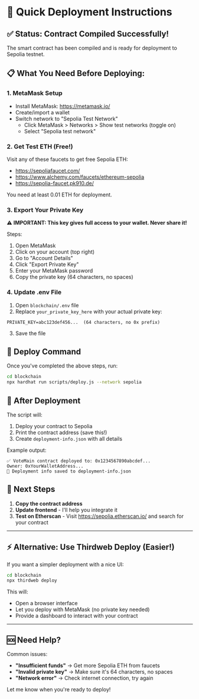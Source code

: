 # 🚀 Quick Deployment Instructions

## ✅ Status: Contract Compiled Successfully!

The smart contract has been compiled and is ready for deployment to Sepolia testnet.

## 📋 What You Need Before Deploying:

### 1. MetaMask Setup

- Install MetaMask: https://metamask.io/
- Create/import a wallet
- Switch network to "Sepolia Test Network"
  - Click MetaMask > Networks > Show test networks (toggle on)
  - Select "Sepolia test network"

### 2. Get Test ETH (Free!)

Visit any of these faucets to get free Sepolia ETH:

- https://sepoliafaucet.com/
- https://www.alchemy.com/faucets/ethereum-sepolia
- https://sepolia-faucet.pk910.de/

You need at least 0.01 ETH for deployment.

### 3. Export Your Private Key

⚠️ **IMPORTANT: This key gives full access to your wallet. Never share it!**

Steps:

1. Open MetaMask
2. Click on your account (top right)
3. Go to "Account Details"
4. Click "Export Private Key"
5. Enter your MetaMask password
6. Copy the private key (64 characters, no spaces)

### 4. Update .env File

1. Open `blockchain/.env` file
2. Replace `your_private_key_here` with your actual private key:

```env
PRIVATE_KEY=abc123def456...  (64 characters, no 0x prefix)
```

3. Save the file

## 🎯 Deploy Command

Once you've completed the above steps, run:

```bash
cd blockchain
npx hardhat run scripts/deploy.js --network sepolia
```

## 📝 After Deployment

The script will:

1. Deploy your contract to Sepolia
2. Print the contract address (save this!)
3. Create `deployment-info.json` with all details

Example output:

```
✅ VoteMain contract deployed to: 0x1234567890abcdef...
Owner: 0xYourWalletAddress...
📄 Deployment info saved to deployment-info.json
```

## 🔗 Next Steps

1. **Copy the contract address**
2. **Update frontend** - I'll help you integrate it
3. **Test on Etherscan** - Visit https://sepolia.etherscan.io/ and search for your contract

---

## ⚡ Alternative: Use Thirdweb Deploy (Easier!)

If you want a simpler deployment with a nice UI:

```bash
cd blockchain
npx thirdweb deploy
```

This will:

- Open a browser interface
- Let you deploy with MetaMask (no private key needed)
- Provide a dashboard to interact with your contract

---

## 🆘 Need Help?

Common issues:

- **"Insufficient funds"** → Get more Sepolia ETH from faucets
- **"Invalid private key"** → Make sure it's 64 characters, no spaces
- **"Network error"** → Check internet connection, try again

Let me know when you're ready to deploy!

